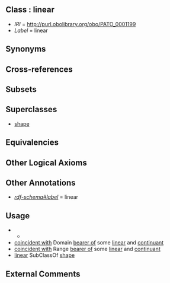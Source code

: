 
## Class : linear

 * *IRI* = http://purl.obolibrary.org/obo/PATO_0001199
 * *Label* = linear

## Synonyms


## Cross-references


## Subsets


## Superclasses

 * [shape](../../PATO/52/PATO_0000052.md)

## Equivalencies


## Other Logical Axioms


## Other Annotations

 * *[rdf-schema#label](../../el/rdf-schema#label.md)* = linear

## Usage

 * -
 * [coincident with](../../RO/08/RO_0002008.md) Domain [bearer of](../../RO/53/RO_0000053.md) some [linear](../../PATO/99/PATO_0001199.md) and [continuant](../../BFO/02/BFO_0000002.md)
 * [coincident with](../../RO/08/RO_0002008.md) Range [bearer of](../../RO/53/RO_0000053.md) some [linear](../../PATO/99/PATO_0001199.md) and [continuant](../../BFO/02/BFO_0000002.md)
 * [linear](../../PATO/99/PATO_0001199.md) SubClassOf [shape](../../PATO/52/PATO_0000052.md)

## External Comments

